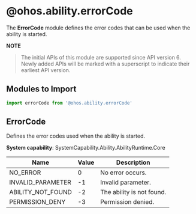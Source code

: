 # @ohos.ability.errorCode

The **ErrorCode** module defines the error codes that can be used when the ability is started.

 **NOTE**

> The initial APIs of this module are supported since API version 6. Newly added APIs will be marked with a superscript to indicate their earliest API version.

## Modules to Import

```ts
import errorCode from '@ohos.ability.errorCode'
```

## ErrorCode

Defines the error codes used when the ability is started.

**System capability**: SystemCapability.Ability.AbilityRuntime.Core

| Name                            | Value   | Description                                      |
| ------------------------------ | ---- | ---------------------------------------- |
| NO_ERROR         | 0    | No error occurs.  |
| INVALID_PARAMETER | -1   | Invalid parameter.|
| ABILITY_NOT_FOUND | -2   | The ability is not found.|
| PERMISSION_DENY   | -3   | Permission denied.  |
